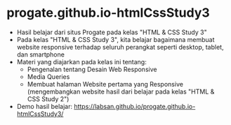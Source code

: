 # progate.github.io-htmlCssStudy3
- Hasil belajar dari situs Progate pada kelas "HTML & CSS Study 3"
- Pada kelas "HTML & CSS Study 3", kita belajar bagaimana membuat website responsive terhadap seluruh perangkat seperti desktop, tablet, dan smartphone
- Materi yang diajarkan pada kelas ini tentang:
  - Pengenalan tentang Desain Web Responsive
  - Media Queries
  - Membuat halaman Website pertama yang Responsive (mengembangkan website hasil dari belajar pada kelas "HTML & CSS Study 2")
- Demo hasil belajar: https://labsan.github.io/progate.github.io-htmlCssStudy3/
